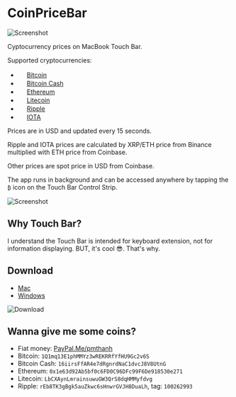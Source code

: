 # CoinPriceBar

![Screenshot](https://github.com/T-Pham/CoinPriceBar/blob/master/Screenshots/screenshot.png?raw=true)

Cyptocurrency prices on MacBook Touch Bar.

Supported cryptocurrencies:

- <img src="https://github.com/cjdowner/cryptocurrency-icons/blob/master/128/color/btc.png?raw=true" width="16px"/> [Bitcoin](https://support.binance.com/hc/en-us/articles/115000494172)
- <img src="https://github.com/theantnest/Bitcoin-Cash-Green-Art/blob/master/BCC%20Round%20Icon/BCC%20Round%20Icon%20RGBA%20(128px%20Favicon).png?raw=true" width="16px"/> [Bitcoin Cash](https://support.binance.com/hc/en-us/articles/115000922291)
- <img src="https://github.com/cjdowner/cryptocurrency-icons/blob/master/128/color/eth.png?raw=true" width="16px"/> [Ethereum](https://support.binance.com/hc/en-us/articles/115000499311)
- <img src="https://github.com/cjdowner/cryptocurrency-icons/blob/master/128/color/ltc.png?raw=true" width="16px"/> [Litecoin](https://support.binance.com/hc/en-us/articles/115000499011)
- <img src="https://github.com/cjdowner/cryptocurrency-icons/blob/master/128/color/xrp.png?raw=true" width="16px"/> [Ripple](https://support.binance.com/hc/en-us/articles/115002544232)
- <img src="https://github.com/cjdowner/cryptocurrency-icons/blob/master/128/color/miota.png?raw=true" width="16px"/> [IOTA](https://support.binance.com/hc/en-us/articles/115001835032)

Prices are in USD and updated every 15 seconds.

Ripple and IOTA prices are calculated by XRP/ETH price from Binance multiplied with ETH price from Coinbase.

Other prices are spot price in USD from Coinbase.

The app runs in background and can be accessed anywhere by tapping the `₿` icon on the Touch Bar Control Strip.

![Screenshot](https://github.com/T-Pham/CoinPriceBar/blob/master/Screenshots/record.gif?raw=true)

## Why Touch Bar?

I understand the Touch Bar is intended for keyboard extension, not for information displaying. BUT, it's cool 😎. That's why.

## Download

- [Mac](https://github.com/T-Pham/CoinPriceBar/releases/download/1.2/CoinPriceBar.app.zip)
- [Windows](http://thecatapi.com/api/images/get?format=src&type=gif)

![Download](https://img.shields.io/github/downloads/T-Pham/CoinPriceBar/total.svg?style=flat-square&label=&colorA=000000&colorB=000000)

## Wanna give me some coins?

- Fiat money:		[PayPal.Me/pmthanh](https://www.paypal.me/pmthanh)
- Bitcoin:		`1Q1mq13E1phMMYz3wREKRRfYfHU9Gc2v6S`
- Bitcoin Cash:	`16iirsFfAR4e7dRgnrdNaC1dvcJ8V8UtnG`
- Ethereum:		`0x1e63d92Ab5bf0c6FD0C96DFc99F6De918530e271`
- Litecoin:		`LbCXAynLmrainsuwuGW3QrS8dqHMMyfdvg`
- Ripple:			`rEb8TK3gBgk5auZkwc6sHnwrGVJH8DuaLh`, tag: `100262993`
